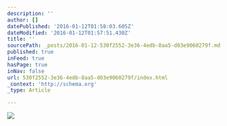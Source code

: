 ```yaml
---
description: ''
author: []
datePublished: '2016-01-12T01:58:03.605Z'
dateModified: '2016-01-12T01:57:51.430Z'
title: ''
sourcePath: _posts/2016-01-12-530f2552-3e36-4edb-8aa5-d03e9060279f.md
published: true
inFeed: true
hasPage: true
inNav: false
url: 530f2552-3e36-4edb-8aa5-d03e9060279f/index.html
_context: 'http://schema.org'
_type: Article

---
```

![](https://the-grid-user-content.s3-us-west-2.amazonaws.com/f43ea5bf-b204-4ac5-9ff0-9069f7625955.png)